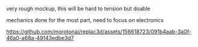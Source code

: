 very rough mockup, this will be hard to tension but doable

mechanics done for the most part, need to focus on electronics



https://github.com/morotonai/replac3d/assets/156618723/091b4aab-3a0f-46a0-a68a-49143edbe3d7

